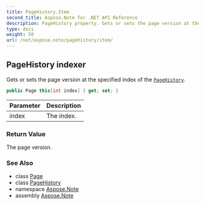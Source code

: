 ```yaml
---
title: PageHistory.Item
second_title: Aspose.Note for .NET API Reference
description: PageHistory property. Gets or sets the page version at the specified index of the PageHistory
type: docs
weight: 50
url: /net/aspose.note/pagehistory/item/
---
```

## PageHistory indexer

Gets or sets the page version at the specified index of the [`PageHistory`](../).

```csharp
public Page this[int index] { get; set; }
```

| Parameter | Description |
| --- | --- |
| index | The index. |

### Return Value

The page version.

### See Also

* class [Page](../../page/)
* class [PageHistory](../)
* namespace [Aspose.Note](../../pagehistory/)
* assembly [Aspose.Note](../../../)


